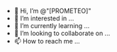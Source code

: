 - 👋 Hi, I’m @"[PROMETEO]"
- 👀 I’m interested in ...
- 🌱 I’m currently learning ...
- 💞️ I’m looking to collaborate on ...
- 📫 How to reach me ...

<!---
1987nte/1987nte is a ✨ special ✨ repository because its `README.md` (this file) appears on your GitHub profile.
You can click the Preview link to take a look at your changes.
--->
